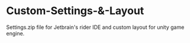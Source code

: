 # Custom-Settings-&-Layout
Settings.zip file for Jetbrain's rider IDE and custom layout for unity game engine.
